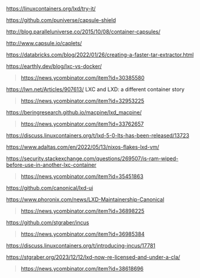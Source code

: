 https://linuxcontainers.org/lxd/try-it/

https://github.com/puniverse/capsule-shield

http://blog.paralleluniverse.co/2015/10/08/container-capsules/

http://www.capsule.io/caplets/

https://databricks.com/blog/2022/01/26/creating-a-faster-tar-extractor.html

https://earthly.dev/blog/lxc-vs-docker/
> https://news.ycombinator.com/item?id=30385580

https://lwn.net/Articles/907613/ LXC and LXD: a different container story
> https://news.ycombinator.com/item?id=32953225

https://beringresearch.github.io/macpine/lxd_macpine/
> https://news.ycombinator.com/item?id=33762657

https://discuss.linuxcontainers.org/t/lxd-5-0-lts-has-been-released/13723

https://www.adaltas.com/en/2022/05/13/nixos-flakes-lxd-vm/

https://security.stackexchange.com/questions/269507/is-ram-wiped-before-use-in-another-lxc-container
> https://news.ycombinator.com/item?id=35451863

https://github.com/canonical/lxd-ui

https://www.phoronix.com/news/LXD-Maintainership-Canonical
> https://news.ycombinator.com/item?id=36898225

https://github.com/stgraber/incus
> https://news.ycombinator.com/item?id=36985384

https://discuss.linuxcontainers.org/t/introducing-incus/17781

https://stgraber.org/2023/12/12/lxd-now-re-licensed-and-under-a-cla/
> https://news.ycombinator.com/item?id=38618696
